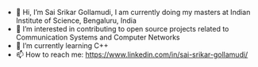 - 👋 Hi, I’m Sai Srikar Gollamudi, I am currently doing my masters at Indian Institute of Science, Bengaluru, India
- 👀 I’m interested in contributing to open source projects related to Communication Systems and Computer Networks
- 🌱 I’m currently learning C++
- 📫 How to reach me: https://www.linkedin.com/in/sai-srikar-gollamudi/
<!--- 
💞️ I’m looking to collaborate on projects related to ns3 simulator and MATLAB
--->
<!---
sai-srikar-g/sai-srikar-g is a ✨ special ✨ repository because its `README.md` (this file) appears on your GitHub profile.
You can click the Preview link to take a look at your changes.
--->
